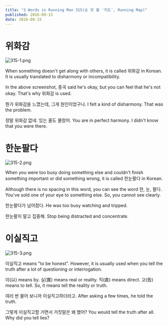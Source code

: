 ```yaml
---
title: "3 Words in Running Man 315(손 맛 볼 '지도', Running Map)"
published: 2016-09-15
date: 2016-09-15
---
```

#  위화감

![315-1.png ](/images/315-1.png ) 

When something doesn't get along with others, it is called 위화감 in Korean. It is usually translated to disharmony or incompatibility.

In the above screenshot, 종국 said he's okay, but you can feel that he's not okay. That's why 위화감 is used. 

뭔가 위화감을 느꼈는데, 그게 원인이었구나. 
I felt a kind of disharmony. That was the problem. 

정말 위화감 없네. 있는 줄도 몰랐어. 
You are in perfect harmony. I didn't know that you were there. 


#  한눈팔다

![315-2.png ](/images/315-2.png ) 

When you were too busy doing something else and couldn't finish something important or did something wrong, it is called 한눈팔다 in Korean. 

Although there is no spacing in this word, you can see the word 한, 눈, 팔다. You've sold one of your eye to something else. So, you cannot see clearly. 

한눈팔다가 넘어졌다. 
He was too busy watching and tripped. 

한눈팔지 말고 집중해. 
Stop being distracted and concentrate. 


#  이실직고

![315-3.png ](/images/315-3.png )

이실직고 means "to be honest". However, it is usually used when you tell the truth after a lot of questioning or interrogation. 

이(以) means by. 실(實) means real or reality. 직(直) means direct. 고(告) means to tell. So, it means tell the reality or truth. 

여러 번 물어 보니까 이실직고하더라고. 
After asking a few times, he told the truth. 

그렇게 이실직고할 거면서 거짓말은 왜 했어?
You would tell the truth after all. Why did you tell lies?
